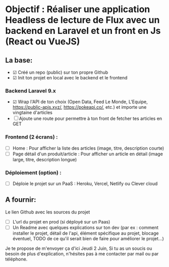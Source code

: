 # Objectif : Réaliser une application Headless de lecture de Flux avec un backend en Laravel et un front en Js (React ou VueJS)

## La base:
- ☑ Créé un repo (public) sur ton propre Github
- ☑ Init ton projet en local avec le backend et le frontend

### Backend Laravel 9.x
- ☑ Wrap l'API de ton choix (Open Data, Feed Le Monde, L'Equipe, https://public-apis.xyz/, https://pokeapi.co/, etc.) et importe une vingtaine d'articles
- ☐ Ajoute une route pour permettre à ton front de fetcher tes articles en GET

### Frontend (2 écrans) :
- ☐ Home : Pour afficher la liste des articles (image, titre, description courte)
- ☐ Page détail d'un produit/article : Pour afficher un article en détail (image large, titre, description longue)

### Déploiement (option) :
- ☐ Déploie le projet sur un PaaS : Heroku, Vercel, Netlify ou Clever cloud

## A fournir:
Le lien Github avec les sources du projet
- ☐ L'url du projet en prod (si déployé sur un Paas)
- ☐ Un Readme avec quelques explications sur ton dev (par ex : comment installer le projet, détail de l'api, élément spécifique au projet, blocage éventuel, TODO de ce qu'il serait bien de faire pour améliorer le projet...)

Je te propose de m'envoyer ça d'ici Jeudi 2 Juin,
Si tu as un soucis ou besoin de plus d'explication, n'hésites pas à me contacter par mail ou par téléphone.
